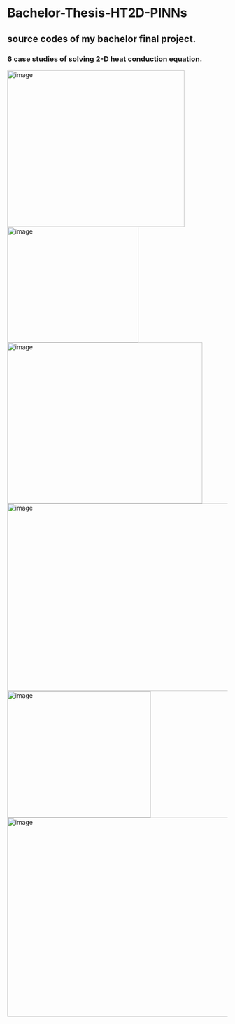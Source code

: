 # Bachelor-Thesis-HT2D-PINNs
## source codes of my bachelor final project.
### 6 case studies of solving 2-D heat conduction equation.

<img width="405" height="357" alt="image" src="https://github.com/user-attachments/assets/dced69a7-e145-4254-a8f5-ccd7915507b7" />
<img width="300" height="264" alt="image" src="https://github.com/user-attachments/assets/2105dfa6-90e2-48d4-89ae-a2a419bef8c8" />
<img width="446" height="367" alt="image" src="https://github.com/user-attachments/assets/5acd30cc-6650-4857-bc57-71542fd441fc" />
<img width="507" height="428" alt="image" src="https://github.com/user-attachments/assets/c5519582-f472-49f2-9c0b-3fbdf204b209" />
<img width="328" height="289" alt="image" src="https://github.com/user-attachments/assets/c9b9cd7f-bbba-422d-aa3c-6f61d964e66f" />
<img width="516" height="454" alt="image" src="https://github.com/user-attachments/assets/bc4c8de0-5a43-4af0-be99-b37cb27677c0" />
